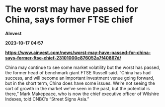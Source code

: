 # The worst may have passed for China, says former FTSE chief
**AInvest**

**2023-10-17 04:57**

**https://www.ainvest.com/news/worst-may-have-passed-for-china-says-former-ftse-chief-23101000c876052a7f40867d/**

China may continue to see some market volatility but the worst has passed, the former head of benchmark giant FTSE Russell said. “China has had success, and will become an important investment venue going forward, but in the short term, China does have some issues. We’re not seeing the sort of growth in the market we’ve seen in the past, but the potential is there,” Mark Makepeace, who is now the chief executive officer of Wilshire Indexes, told CNBC’s “Street Signs Asia.”